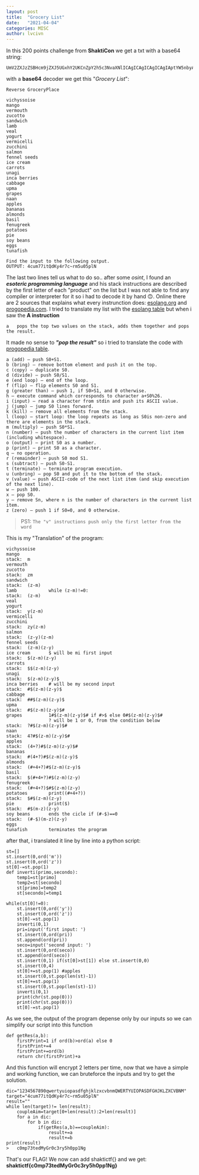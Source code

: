 ```yaml
---
layout: post
title:  "Grocery List"
date:   "2021-04-04"
categories: MISC
author: lvcivn
---
```


In this 200 points challenge from **ShaktiCon** we get a txt with a base64 string: 
```
UmV2ZXJzZSBHcm9jZXJ5UGxhY2UKCnZpY2h5c3NvaXNlICAgICAgICAgICAgIAptYW5nbyAgICAgICAgICAgICAgICAgICAKdmVybW91dGgKenVjb3R0bwpzYW5kd2ljaApsYW1iCnZlYWwKeW9ndXJ0CnZlcm1pY2VsbGkKenVjY2hpbmkKc2FsbW9uCmZlbm5lbCBzZWVkcwppY2UgY3JlYW0KY2Fycm90cwp1bmFnaQppbmNhIGJlcnJpZXMKY2FiYmFnZQp1cG1hCmdyYXBlcwpuYWFuCmFwcGxlcwpiYW5hbmFzCmFsbW9uZHMKYmFzaWwKZmVudWdyZWVrCnBvdGF0b2VzCnBpZQpzb3kgYmVhbnMKZWdncwp0dW5hZmlzaAoKRmluZCB0aGUgaW5wdXQgdG8gdGhlIGZvbGxvd2luZyBvdXRwdXQuCk9VVFBVVDogNGN1bTc3aXRRZEt5NHI3Y35ybTV1MDVwbE4=
```
with a **base64** decoder we get this "*Grocery List*":
```
Reverse GroceryPlace

vichyssoise             
mango                   
vermouth
zucotto
sandwich
lamb
veal
yogurt
vermicelli
zucchini
salmon
fennel seeds
ice cream
carrots
unagi
inca berries
cabbage
upma
grapes
naan
apples
bananas
almonds
basil
fenugreek
potatoes
pie
soy beans
eggs
tunafish

Find the input to the following output.
OUTPUT: 4cum77itQdKy4r7c~rm5u05plN
```
The last two lines tell us what to do so..
after some *osint*, I found an ***esoteric programming language*** and his stack instructions are described by the first letter of each "product" on the list but I was not able to find any compiler or interpreter for it so i had to decode it by hand 🙃.
Online there are 2 sources that explains what every instrunction does: [esolang.org](https://esolangs.org/wiki/Grocery_List) and [progopedia.com](http://progopedia.com/language/grocery-list/ ).
I tried to translate my list with the [esolang table](https://esolangs.org/wiki/Grocery_List) but when i saw the **A instruction**
```
a	pops the top two values on the stack, adds them together and pops the result.
```
It made no sense to ***"pop the result"*** so i tried to translate the code with [progopedia table](http://progopedia.com/language/grocery-list/ ).
```
a (add) — push S0+S1.
b (bring) — remove bottom element and push it on the top.
c (copy) — duplicate S0.
d (divide) — push S0/S1.
e (end loop) — end of the loop.
f (flip) — flip elements S0 and S1.
g (greater than) — push 1, if S0>S1, and 0 otherwise.
h — execute command which corresponds to character a+S0%26.
i (input) — read a character from stdin and push its ASCII value.
j (jump) — jump S0 lines forward.
k (kill) — remove all elements from the stack.
l (loop) — start loop: the loop repeats as long as S0is non-zero and there are elements in the stack.
m (multiply) — push S0*S1.
n (number) — push the number of characters in the current list item (including whitespace).
o (output) — print S0 as a number.
p (print) — print S0 as a character.
q — no operation.
r (remainder) — push S0 mod S1.
s (subtract) — push S0-S1.
t (terminate) — terminate program execution.
u (unbring) — pop S0 and put it to the bottom of the stack.
v (value) — push ASCII-code of the next list item (and skip execution of the next line).
w — push 100.
x — pop S0.
y — remove Sn, where n is the number of characters in the current list item.
z (zero) — push 1 if S0=0, and 0 otherwise.
```
> PS1: `The "v" instructions push only the first letter from the word`


This is my "Translation" of the program:
```
vichyssoise             
mango                                                                stack:  m     
vermouth
zucotto		                                                        stack:  zm
sandwich	                                                        stack:  (z-m)
lamb		    while (z-m)!=0:                                     stack:  (z-m)
veal		      
yogurt			                                                    stack:  y(z-m)
vermicelli
zucchini		                                                    stack:  zy(z-m)
salmon			                                                    stack:  (z-y)(z-m)		
fennel seeds		                                                stack:  (z-m)(z-y)
ice cream		$ will be mi first input                            stack:  $(z-m)(z-y)
carrots			                                                    stack:  $$(z-m)(z-y)
unagi			                                                    stack:  $(z-m)(z-y)$
inca berries	# will be my second input                           stack:  #$(z-m)(z-y)$
cabbage			                                                    stack:  ##$(z-m)(z-y)$
upma			                                                    stack:  #$(z-m)(z-y)$#
grapes			1#$(z-m)(z-y)$# if #>$ else 0#$(z-m)(z-y)$#         
                ? will be 1 or 0, from the condition below          stack:  ?#$(z-m)(z-y)$#
naan			                                                    stack:  4?#$(z-m)(z-y)$#
apples			                                                    stack:  (4+?)#$(z-m)(z-y)$#
bananas			                                                    stack:  #(4+?)#$(z-m)(z-y)$
almonds			                                                    stack:  (#+4+?)#$(z-m)(z-y)$
basil			                                                    stack:  $(#+4+?)#$(z-m)(z-y)
fenugreek		                                                    stack:  (#+4+?)$#$(z-m)(z-y)
potatoes		print((#+4+?))                                      stack:  $#$(z-m)(z-y)
pie		    	print($)                                            stack:  #$(m-z)(z-y)
soy beans	    ends the cicle if (#-$)==0	                        stack:  (#-$)(m-z)(z-y)
eggs			
tunafish        terminates the program
```
after that, i translated it line by line into a python script:
```
st=[]
st.insert(0,ord('m'))
st.insert(0,ord('z'))
st[0]-=st.pop(1)
def inverti(primo,secondo):
    temp1=st[primo]
    temp2=st[secondo]
    st[primo]=temp2
    st[secondo]=temp1

while(st[0]!=0):
    st.insert(0,ord('y'))
    st.insert(0,ord('z'))
    st[0]-=st.pop(1)
    inverti(0,1)
    pri=input('first input: ')
    st.insert(0,ord(pri))
    st.append(ord(pri))
    seco=input('second input: ')
    st.insert(0,ord(seco))
    st.append(ord(seco))
    st.insert(0,1) if(st[0]>st[1]) else st.insert(0,0)
    st.insert(0,4)
    st[0]+=st.pop(1) #apples
    st.insert(0,st.pop(len(st)-1))
    st[0]+=st.pop(1)
    st.insert(0,st.pop(len(st)-1))
    inverti(0,1)
    print(chr(st.pop(0)))
    print(chr(st.pop(0)))
    st[0]-=st.pop(1)
```
As we see, the output of the program depense only by our inputs so we can simplify our script into this function
```
def getRes(a,b):
    firstPrint=1 if ord(b)>ord(a) else 0
    firstPrint+=4
    firstPrint+=ord(b)
    return chr(firstPrint)+a
```
And this function will encrypt 2 letters per time, now that we have a simple and working function, we can bruteforce the inputs and try to get the solution.
```
dic="1234567890qwertyuiopasdfghjklzxcvbnmQWERTYUIOPASDFGHJKLZXCVBNM"
target="4cum77itQdKy4r7c~rm5u05plN"
result=""
while len(target)!= len(result):
    coupleAim=target[0+len(result):2+len(result)]
    for a in dic:
        for b in dic:
            if(getRes(a,b)==coupleAim):
                result+=a
                result+=b
print(result)
>   c0mp73tedMyGr0c3ry5h0pp1Ng
```
That's our FLAG! We now can add shaktictf{} and we get:
**shaktictf{c0mp73tedMyGr0c3ry5h0pp1Ng}**